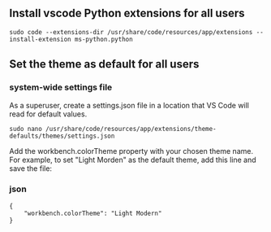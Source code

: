 
## Install vscode Python extensions for all users

```
sudo code --extensions-dir /usr/share/code/resources/app/extensions --install-extension ms-python.python
```

## Set the theme as default for all users
### system-wide settings file
As a superuser, create a settings.json file in a location that VS Code will read for default values.

```
sudo nano /usr/share/code/resources/app/extensions/theme-defaults/themes/settings.json
```
Add the workbench.colorTheme property with your chosen theme name. For example, to set "Light Morden" as the default theme, add this line and save the file:

### json

```
{
    "workbench.colorTheme": "Light Modern"
}
```



